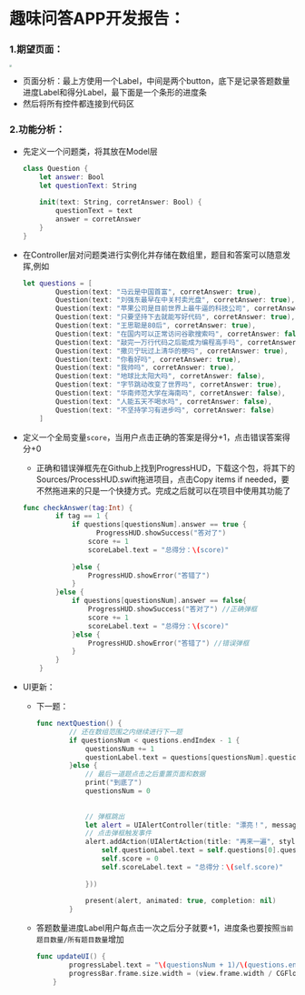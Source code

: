 # 趣味问答APP开发报告：

### 1.期望页面：

<img src="https://tva1.sinaimg.cn/large/008i3skNgy1guv0tx171wj60gm0ye75b02.jpg" style="zoom:25%;" />



- 页面分析：最上方使用一个Label，中间是两个button，底下是记录答题数量进度Label和得分Label，最下面是一个条形的进度条
- 然后将所有控件都连接到代码区

### 2.功能分析：

- 先定义一个问题类，将其放在Model层

  ```swift
  class Question {
      let answer: Bool
      let questionText: String
      
      init(text: String, corretAnswer: Bool) {
          questionText = text
          answer = corretAnswer
      }
  }
  ```

- 在Controller层对问题类进行实例化并存储在数组里，题目和答案可以随意发挥,例如

  ```swift
  let questions = [
          Question(text: "马云是中国首富", corretAnswer: true),
          Question(text: "刘强东最早在中关村卖光盘", corretAnswer: true),
          Question(text: "苹果公司是目前世界上最牛逼的科技公司", corretAnswer: true),
          Question(text: "只要坚持下去就能写好代码", corretAnswer: true),
          Question(text: "王思聪是80后", corretAnswer: true),
          Question(text: "在国内可以正常访问谷歌搜索吗", corretAnswer: false),
          Question(text: "敲完一万行代码之后能成为编程高手吗", corretAnswer: true),
          Question(text: "撒贝宁玩过上清华的梗吗", corretAnswer: true),
          Question(text: "你看好吗", corretAnswer: true),
          Question(text: "我帅吗", corretAnswer: true),
          Question(text: "地球比太阳大吗", corretAnswer: false),
          Question(text: "字节跳动改变了世界吗", corretAnswer: true),
          Question(text: "华南师范大学在海南吗", corretAnswer: false),
          Question(text: "人能五天不喝水吗", corretAnswer: false),
          Question(text: "不坚持学习有进步吗", corretAnswer: false)
      ]
  ```

  

- 定义一个全局变量`score`，当用户点击正确的答案是得分+1，点击错误答案得分+0

  - 正确和错误弹框先在Github上找到ProgressHUD，下载这个包，将其下的Sources/ProcessHUD.swift拖进项目，点击Copy items if needed，要不然拖进来的只是一个快捷方式。完成之后就可以在项目中使用其功能了

  ```swift
  func checkAnswer(tag:Int) {
          if tag == 1 {
              if questions[questionsNum].answer == true {                
                	ProgressHUD.showSuccess("答对了")
                  score += 1
                  scoreLabel.text = "总得分：\(score)"
                  
              }else {
                  ProgressHUD.showError("答错了")
              }
          }else {
              if questions[questionsNum].answer == false{
                  ProgressHUD.showSuccess("答对了") //正确弹框
                  score += 1
                  scoreLabel.text = "总得分：\(score)"
              }else {
                  ProgressHUD.showError("答错了") //错误弹框
              }
          }
      }
  ```

  

- UI更新：

  - 下一题：

    ```swift
    func nextQuestion() {
            // 还在数组范围之内继续进行下一题
            if questionsNum < questions.endIndex - 1 {
                questionsNum += 1
                questionLabel.text = questions[questionsNum].questionText
            }else {
                // 最后一道题点击之后重置页面和数据
                print("到底了")
                questionsNum = 0
              	
              
              	// 弹框跳出
                let alert = UIAlertController(title: "漂亮！", message: "你已经完成了所有问题，需要再来一遍吗？", preferredStyle: .alert)
                // 点击弹框触发事件
                alert.addAction(UIAlertAction(title: "再来一遍", style: .default, handler: { _ in
                    self.questionLabel.text = self.questions[0].questionText
                    self.score = 0
                    self.scoreLabel.text = "总得分：\(self.score)"
                    
                }))
                
                present(alert, animated: true, completion: nil)
            }
    ```

    

  - 答题数量进度Label用户每点击一次之后分子就要+1，进度条也要按照`当前题目数量/所有题目数量`增加

    ```swift
    func updateUI() {
            progressLabel.text = "\(questionsNum + 1)/\(questions.endIndex)"
            progressBar.frame.size.width = (view.frame.width / CGFloat(questions.endIndex)) * CGFloat(questionsNum + 1)
        }
    ```

    

  
